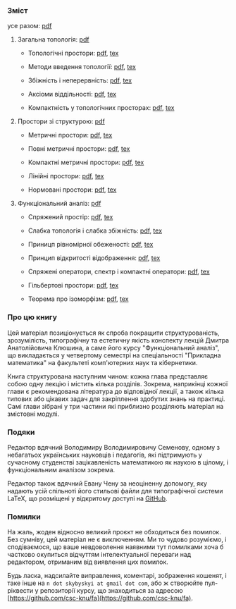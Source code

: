 ### Зміст

усе разом: [pdf](./pdf/main.pdf)

1. Загальна топологія: [pdf](./pdf/topology.pdf)

    - Топологічні простори:
        [pdf](./pdf/topology/introduction.pdf),
        [tex](./tex/topology/introduction.tex)

    - Методи введення топології:
        [pdf](./pdf/topology/closure-interior-bases.pdf),
        [tex](./tex/topology/closure-interior-bases.tex)

    - Збіжність і неперервність:
        [pdf](./pdf/topology/convergence-continuity.pdf),
        [tex](./tex/topology/convergence-continuity.tex)

    - Аксіоми віддільності:
        [pdf](./pdf/topology/separability.pdf),
        [tex](./tex/topology/separability.tex)

    - Компактність у топологічних просторах:
        [pdf](./pdf/topology/compactness.pdf),
        [tex](./tex/topology/compactness.tex)

2. Простори зі структурою: [pdf](./pdf/metric.pdf)

    - Метричні простори:
        [pdf](./pdf/metric/introduction.pdf),
        [tex](./tex/metric/introduction.tex)

    - Повні метричні простори:
        [pdf](./pdf/metric/completeness.pdf),
        [tex](./tex/metric/completeness.tex)

    - Компактні метричні простори:
        [pdf](./pdf/metric/compactness.pdf),
        [tex](./tex/metric/compactness.tex)

    - Лінійні простори:
        [pdf](./pdf/metric/linear.pdf),
        [tex](./tex/metric/linear.tex)

    - Нормовані простори:
        [pdf](./pdf/metric/normed.pdf),
        [tex](./tex/metric/normed.tex)

3. Функціональний аналіз: [pdf](./pdf/functional.pdf)

    - Спряжений простір:
        [pdf](./pdf/functional/conjugate.pdf),
        [tex](./tex/functional/conjugate.tex)

    - Слабка топологія і слабка збіжність:
        [pdf](./pdf/functional/weak-topology-convergence.pdf),
        [tex](./tex/functional/weak-topology-convergence.tex)

    - Приницп рівномірної обеженості:
        [pdf](./pdf/functional/uniform-boundedness.pdf),
        [tex](./tex/functional/uniform-boundedness.tex)

    - Принцип відкритості відображення:
        [pdf](./pdf/functional/openness.pdf),
        [tex](./tex/functional/openness.tex)

    - Спряжені оператори, спектр і компактні оператори:
        [pdf](./pdf/functional/spectrum.pdf),
        [tex](./tex/functional/spectrum.tex)

    - Гільбертові простори:
        [pdf](./pdf/functional/hilbert.pdf),
        [tex](./tex/functional/hilbert.tex)

    - Теорема про ізоморфізм:
        [pdf](./pdf/functional/isomorphism.pdf),
        [tex](./tex/functional/isomorphism.tex)

### Про цю книгу

Цей матеріал позиціонується як спроба покращити структурованість, зрозумілість, типографічну та естетичну якість конспекту лекцій Дмитра Анатолійовича Клюшина, а саме його курсу "Функціональний аналіз", що викладається у четвертому семестрі на спеціальності "Прикладна математика" на факультеті комп'ютерних наук та кібернетики.

Книга структурована наступним чином: кожна глава представляє собою одну лекцію і містить кілька розділів. Зокрема, наприкінці кожної глави є рекомендована література до відповідної лекції, а також кілька типових або цікавих задач для закріплення здобутих знань на практиці. Самі глави зібрані у три частини які приблизно розділяють матеріал на змістовні модулі.

### Подяки

Редактор вдячний Володимиру Володимировичу Семенову, одному з небагатьох українських науковців і педагогів, які підтримують у сучасному студенстві зацікавленість математикою як наукою в цілому, і функціональним аналізом зокрема.

Редактор також вдячний Евану Чену за неоціненну допомогу, яку надають усій спільноті його стильові файли для типографічної системи LaTeX, що розміщені у відкритому доступі на [GitHub](https://github.com/vEnhance/dotfiles/blob/master/texmf/tex/latex/evan/evan.sty).

### Помилки

На жаль, жоден відносно великий проєкт не обходиться без помилок. Без сумніву, цей матеріал не є виключенням.  Ми то чудово розуміємо, і сподіваємося, що ваше невдоволення наявними тут помилками хоча б частково окупиться відчуттям інтелектуальної переваги над редактором, отриманим від виявлення цих помилок.

Будь ласка, надсилайте виправлення, коментарі, зображення кошенят, і таке інше на `n dot skybyskyi at gmail dot com`, або ж створюйте пул-ріквести у репозиторії курсу,
що знаходиться за адресою [https://github.com/csc-knu/fa](https://github.com/csc-knu/fa).
